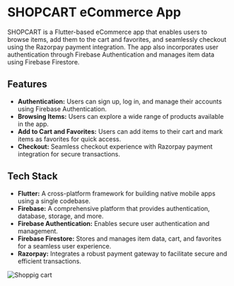 # SHOPCART eCommerce App

SHOPCART is a Flutter-based eCommerce app that enables users to browse items, add them to the cart and favorites, and seamlessly checkout using the Razorpay payment integration. The app also incorporates user authentication through Firebase Authentication and manages item data using Firebase Firestore.

## Features

- **Authentication:** Users can sign up, log in, and manage their accounts using Firebase Authentication.
- **Browsing Items:** Users can explore a wide range of products available in the app.
- **Add to Cart and Favorites:** Users can add items to their cart and mark items as favorites for quick access.
- **Checkout:** Seamless checkout experience with Razorpay payment integration for secure transactions.

## Tech Stack

- **Flutter:** A cross-platform framework for building native mobile apps using a single codebase.
- **Firebase:** A comprehensive platform that provides authentication, database, storage, and more.
- **Firebase Authentication:** Enables secure user authentication and management.
- **Firebase Firestore:** Stores and manages item data, cart, and favorites for a seamless user experience.
- **Razorpay:** Integrates a robust payment gateway to facilitate secure and efficient transactions.


![Shoppig cart](https://user-images.githubusercontent.com/78478151/219371473-99db9272-6518-4d10-9a8c-ca6a9218d43b.jpg)
